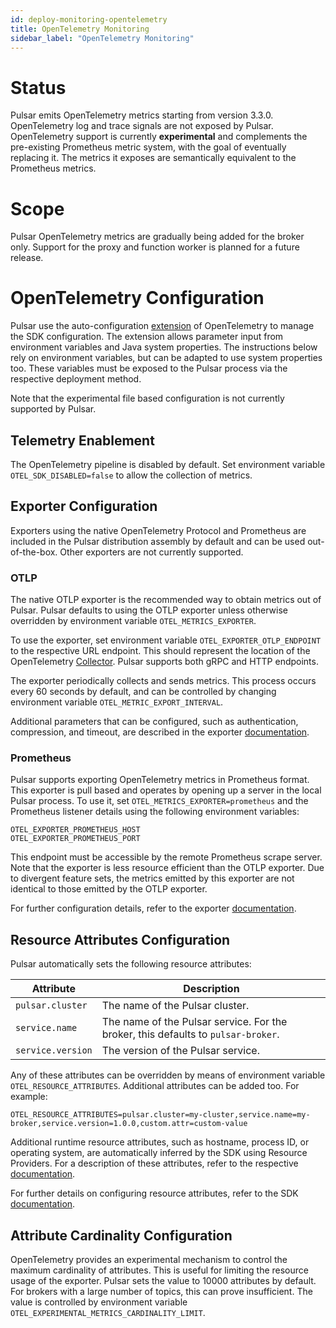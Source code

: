 ```yaml
---
id: deploy-monitoring-opentelemetry
title: OpenTelemetry Monitoring
sidebar_label: "OpenTelemetry Monitoring"
---
```


# Status
Pulsar emits OpenTelemetry metrics starting from version 3.3.0. OpenTelemetry log and trace signals are not exposed by
Pulsar. OpenTelemetry support is currently **experimental** and complements the pre-existing Prometheus metric system,
with the goal of eventually replacing it. The metrics it exposes are semantically equivalent to the Prometheus metrics.

# Scope
Pulsar OpenTelemetry metrics are gradually being added for the broker only. Support for the proxy and function worker is
planned for a future release.

# OpenTelemetry Configuration
Pulsar use the auto-configuration [extension](https://github.com/open-telemetry/opentelemetry-java/blob/main/sdk-extensions/autoconfigure/README.md)
of OpenTelemetry to manage the SDK configuration. The extension allows parameter input from environment variables and
Java system properties. The instructions below rely on environment variables, but can be adapted to use system
properties too. These variables must be exposed to the Pulsar process via the respective deployment method.

Note that the experimental file based configuration is not currently supported by Pulsar.

## Telemetry Enablement
The OpenTelemetry pipeline is disabled by default. Set environment variable `OTEL_SDK_DISABLED=false` to allow the
collection of metrics.

## Exporter Configuration

Exporters using the native OpenTelemetry Protocol and Prometheus are included in the Pulsar distribution assembly by
default and can be used out-of-the-box. Other exporters are not currently supported.

### OTLP

The native OTLP exporter is the recommended way to obtain metrics out of Pulsar. Pulsar defaults to using the OTLP
exporter unless otherwise overridden by environment variable `OTEL_METRICS_EXPORTER`.

To use the exporter, set environment variable `OTEL_EXPORTER_OTLP_ENDPOINT` to the respective URL endpoint. This should
represent the location of the OpenTelemetry [Collector](https://opentelemetry.io/docs/collector/). Pulsar supports both
gRPC and HTTP endpoints.

The exporter periodically collects and sends metrics. This process occurs every 60 seconds by default, and can be
controlled by changing environment variable `OTEL_METRIC_EXPORT_INTERVAL`.

Additional parameters that can be configured, such as authentication, compression, and timeout, are described in the
exporter [documentation](https://github.com/open-telemetry/opentelemetry-java/blob/main/sdk-extensions/autoconfigure/README.md#otlp-exporter-span-metric-and-log-exporters).

### Prometheus

Pulsar supports exporting OpenTelemetry metrics in Prometheus format. This exporter is pull based and operates by
opening up a server in the local Pulsar process. To use it, set `OTEL_METRICS_EXPORTER=prometheus` and the Prometheus
listener details using the following environment variables:

```shell
OTEL_EXPORTER_PROMETHEUS_HOST
OTEL_EXPORTER_PROMETHEUS_PORT
```

This endpoint must be accessible by the remote Prometheus scrape server. Note that the exporter is less resource
efficient than the OTLP exporter. Due to divergent feature sets, the metrics emitted by this exporter are not identical
to those emitted by the OTLP exporter.

For further configuration details, refer to the exporter
[documentation](https://github.com/open-telemetry/opentelemetry-java/blob/main/sdk-extensions/autoconfigure/README.md#prometheus-exporter).

## Resource Attributes Configuration

Pulsar automatically sets the following resource attributes:

| Attribute         | Description                                                                       |
|-------------------|-----------------------------------------------------------------------------------|
| `pulsar.cluster`  | The name of the Pulsar cluster.                                                   |
| `service.name`    | The name of the Pulsar service. For the broker, this defaults to `pulsar-broker`. |
| `service.version` | The version of the Pulsar service.                                                |

Any of these attributes can be overridden by means of environment variable `OTEL_RESOURCE_ATTRIBUTES`. Additional
attributes can be added too. For example:

```shell
OTEL_RESOURCE_ATTRIBUTES=pulsar.cluster=my-cluster,service.name=my-broker,service.version=1.0.0,custom.attr=custom-value
```

Additional runtime resource attributes, such as hostname, process ID, or operating system, are automatically inferred by
the SDK using Resource Providers. For a description of these attributes, refer to the respective [documentation](https://github.com/open-telemetry/opentelemetry-java-instrumentation/tree/main/instrumentation/resources/library).

For further details on configuring resource attributes, refer to the SDK [documentation](https://github.com/open-telemetry/opentelemetry-java/tree/main/sdk-extensions/autoconfigure#opentelemetry-resource-attributes).

## Attribute Cardinality Configuration

OpenTelemetry provides an experimental mechanism to control the maximum cardinality of attributes. This is useful for
limiting the resource usage of the exporter. Pulsar sets the value to 10000 attributes by default. For brokers with a
large number of topics, this can prove insufficient. The value is controlled by environment variable
`OTEL_EXPERIMENTAL_METRICS_CARDINALITY_LIMIT`.
